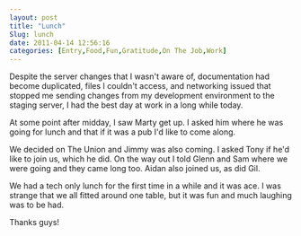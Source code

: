 ```yaml
---
layout: post
title: "Lunch"
Slug: lunch
date: 2011-04-14 12:56:16
categories: [Entry,Food,Fun,Gratitude,On The Job,Work]
---
```

Despite the server changes that I wasn't aware of, documentation had become duplicated, files I couldn't access, and networking issued that stopped me sending changes from my development environment to the staging server, I had the best day at work in a long while today.

At some point after midday, I saw Marty get up. I asked him where he was going for lunch and that if it was a pub I'd like to come along.

We decided on The Union and Jimmy was also coming. I asked Tony if he'd like to join us, which he did. On the way out I told Glenn and Sam where we were going and they came long too. Aidan also joined us, as did Gil.

We had a tech only lunch for the first time in a while and it was ace. I was strange that we all fitted around one table, but it was fun and much laughing was to be had.

Thanks guys!
